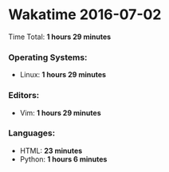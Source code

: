 # Wakatime 2016-07-02

Time Total: **1 hours 29 minutes**

### Operating Systems:
- Linux: **1 hours 29 minutes** 

### Editors:
- Vim: **1 hours 29 minutes** 

### Languages:
- HTML: **23 minutes** 
- Python: **1 hours 6 minutes** 

